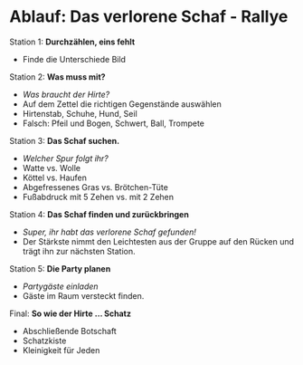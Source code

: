 # Ablauf: Das verlorene Schaf - Rallye


Station 1: **Durchzählen, eins fehlt**

* Finde die Unterschiede Bild

Station 2: **Was muss mit?**

* _Was braucht der Hirte?_
* Auf dem Zettel die richtigen Gegenstände auswählen
* Hirtenstab, Schuhe, Hund, Seil
* Falsch: Pfeil und Bogen, Schwert, Ball, Trompete


Station 3: **Das Schaf suchen.**

* _Welcher Spur folgt ihr?_
* Watte vs. Wolle
* Köttel vs. Haufen
* Abgefressenes Gras vs. Brötchen-Tüte
* Fußabdruck mit 5 Zehen vs. mit 2 Zehen

Station 4: **Das Schaf finden und zurückbringen**

* _Super, ihr habt das verlorene Schaf gefunden!_
* Der Stärkste nimmt den Leichtesten aus der Gruppe auf den Rücken und trägt ihn zur nächsten Station.

Station 5: **Die Party planen**

* _Partygäste einladen_
* Gäste im Raum versteckt finden.

Final: **So wie der Hirte … Schatz**

* Abschließende Botschaft
* Schatzkiste
* Kleinigkeit für Jeden
